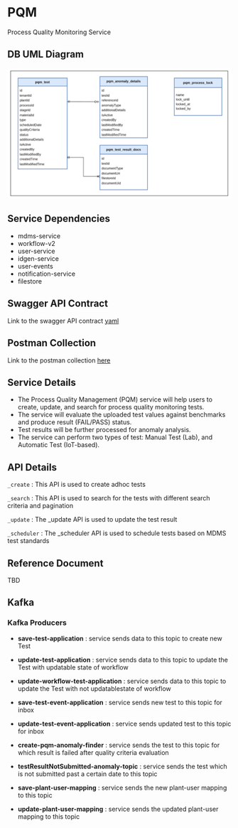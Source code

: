 # PQM

Process Quality Monitoring Service

## DB UML Diagram
![img.png](img.png)

## Service Dependencies

- mdms-service
- workflow-v2
- user-service
- idgen-service
- user-events
- notification-service
- filestore

## Swagger API Contract
Link to the swagger API contract [yaml](https://raw.githubusercontent.com/egovernments/municipal-services/master/docs/fsm/Fsm_Apply_Contract.yaml) 

## Postman Collection
Link to the postman collection [here](https://api.postman.com/collections/13428435-0ad243be-fe31-4bdc-b1f6-17b3310f3bd4?access_key=PMAT-01HK9YFSJ6F8602Z02T9NAAKMC)

## Service Details

- The Process Quality Management (PQM) service will help users to create, update, and search for process quality monitoring tests.
- The service will evaluate the uploaded test values against benchmarks and produce result (FAIL/PASS) status. 
- Test results will be further processed for anomaly analysis. 
- The service can perform two types of test: Manual Test (Lab), and Automatic Test (IoT-based).

## API Details

`_create` : This API is used to create adhoc tests

`_search` : This API is used to search for the tests with different search criteria and pagination

`_update` : The _update API is used to update the test result

`_scheduler` : The _scheduler API is used to schedule tests based on MDMS test standards

## Reference Document

TBD

## Kafka

### Kafka Producers
- **save-test-application** : service sends data to this topic to create new Test

- **update-test-application** : service sends data to this topic to update the Test with updatable state of workflow

- **update-workflow-test-application** : service sends data to this topic to update the Test with not updatablestate of workflow

- **save-test-event-application** : service sends new test to this topic for inbox

- **update-test-event-application** : service sends updated test to this topic for inbox
 
- **create-pqm-anomaly-finder** : service sends the test to this topic for which result is failed after quality criteria evaluation

- **testResultNotSubmitted-anomaly-topic** : service sends the test which is not submitted past a certain date to this topic

- **save-plant-user-mapping** : service sends the new plant-user mapping to this topic

- **update-plant-user-mapping** : service sends the updated plant-user mapping to this topic

